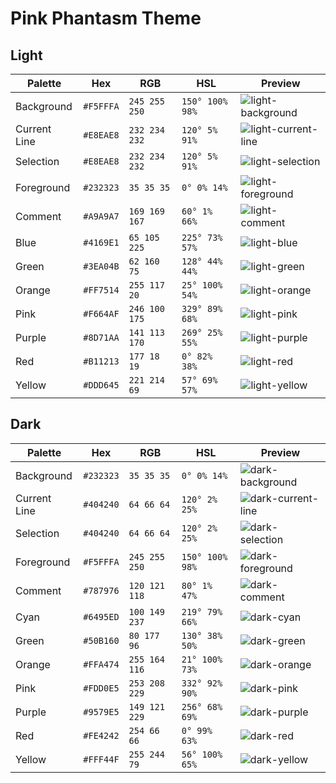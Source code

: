 # Pink Phantasm Theme

## Light

| Palette      | Hex       | RGB           | HSL             | Preview                                                                                                            |
| ------------ | --------- | ------------- | --------------- | ------------------------------------------------------------------------------------------------------------------ |
| Background   | `#F5FFFA` | `245 255 250` | `150° 100% 98%` | ![light-background](https://github.com/pinkphantasm/theme/assets/110753839/7e009f30-388e-4998-8818-5264e0b82c65)   |
| Current Line | `#E8EAE8` | `232 234 232` | `120° 5% 91%`   | ![light-current-line](https://github.com/pinkphantasm/theme/assets/110753839/067a1ea8-9256-45d1-b31d-c10666d4a446) |
| Selection    | `#E8EAE8` | `232 234 232` | `120° 5% 91%`   | ![light-selection](https://github.com/pinkphantasm/theme/assets/110753839/3b3c2b4b-040b-4e79-b8fc-81329e657695)    |
| Foreground   | `#232323` | `35 35 35`    | `0° 0% 14%`     | ![light-foreground](https://github.com/pinkphantasm/theme/assets/110753839/e4b3455d-a43f-445a-946e-f20e68ac432a)   |
| Comment      | `#A9A9A7` | `169 169 167` | `60° 1% 66%`    | ![light-comment](https://github.com/pinkphantasm/theme/assets/110753839/ecc07292-dd59-41ee-8ea8-f736cce3c106)      |
| Blue         | `#4169E1` | `65 105 225`  | `225° 73% 57%`  | ![light-blue](https://github.com/pinkphantasm/theme/assets/110753839/0f57d782-9889-4fc7-9b81-1a97a813d951)         |
| Green        | `#3EA04B` | `62 160 75`   | `128° 44% 44%`  | ![light-green](https://github.com/pinkphantasm/theme/assets/110753839/ef9a2f08-8478-4eb1-900a-af1b101fe2d3)        |
| Orange       | `#FF7514` | `255 117 20`  | `25° 100% 54%`  | ![light-orange](https://github.com/pinkphantasm/theme/assets/110753839/d5a50e62-73df-4711-96b9-570820e88b89)       |
| Pink         | `#F664AF` | `246 100 175` | `329° 89% 68%`  | ![light-pink](https://github.com/pinkphantasm/theme/assets/110753839/caac2e5c-fb4a-4fe4-93e8-199b1eb68638)         |
| Purple       | `#8D71AA` | `141 113 170` | `269° 25% 55%`  | ![light-purple](https://github.com/pinkphantasm/theme/assets/110753839/1f67f5a1-90e3-4640-8f39-b855d2a2fbc7)       |
| Red          | `#B11213` | `177 18 19`   | `0° 82% 38%`    | ![light-red](https://github.com/pinkphantasm/theme/assets/110753839/e7a38943-0009-405c-ab4e-c9394072af39)          |
| Yellow       | `#DDD645` | `221 214 69`  | `57° 69% 57%`   | ![light-yellow](https://github.com/pinkphantasm/theme/assets/110753839/31bb168a-718d-479a-a969-3ef7af9a11f0)       |

## Dark

| Palette      | Hex       | RGB           | HSL             | Preview                                                                                                            |
| ------------ | --------- | ------------- | --------------- | ------------------------------------------------------------------------------------------------------------------ |
| Background   | `#232323` | `35 35 35`    | `0° 0% 14%`     | ![dark-background](https://github.com/pinkphantasm/theme/assets/110753839/c5e1716a-a207-478c-ac94-5e1fe731cb1b)    |
| Current Line | `#404240` | `64 66 64`    | `120° 2% 25%`   | ![dark-current-line](https://github.com/pinkphantasm/theme/assets/110753839/1747c8aa-c3a2-4cb7-8410-84a12a2d5bb5)  |
| Selection    | `#404240` | `64 66 64`    | `120° 2% 25%`   | ![dark-selection](https://github.com/pinkphantasm/theme/assets/110753839/9b51c9f7-9f05-466e-ba9f-80564c31e3c6)     |
| Foreground   | `#F5FFFA` | `245 255 250` | `150° 100% 98%` | ![dark-foreground](https://github.com/pinkphantasm/theme/assets/110753839/8eeeb6d5-c77a-4615-b9b2-bba0077d6215)    |
| Comment      | `#787976` | `120 121 118` | `80° 1% 47%`    | ![dark-comment](https://github.com/pinkphantasm/theme/assets/110753839/63710e0c-b9d6-4918-9ff7-09aef9a0995d)       |
| Cyan         | `#6495ED` | `100 149 237` | `219° 79% 66%`  | ![dark-cyan](https://github.com/pinkphantasm/theme/assets/110753839/7a0e2e3e-3111-4b3d-9fb0-70b282697640)          |
| Green        | `#50B160` | `80 177 96`   | `130° 38% 50%`  | ![dark-green](https://github.com/pinkphantasm/theme/assets/110753839/d98c957b-613c-4c67-84d5-7c15747558d4)         |
| Orange       | `#FFA474` | `255 164 116` | `21° 100% 73%`  | ![dark-orange](https://github.com/pinkphantasm/theme/assets/110753839/3250cb42-3994-45cd-9fe8-52ef7cafe013)        |
| Pink         | `#FDD0E5` | `253 208 229` | `332° 92% 90%`  | ![dark-pink](https://github.com/pinkphantasm/theme/assets/110753839/0062295a-8a7d-450e-98b1-001607db1621)          |
| Purple       | `#9579E5` | `149 121 229` | `256° 68% 69%`  | ![dark-purple](https://github.com/pinkphantasm/theme/assets/110753839/0ef45c35-cba9-48fc-b876-fa7389d78987)        |
| Red          | `#FE4242` | `254 66 66`   | `0° 99% 63%`    | ![dark-red](https://github.com/pinkphantasm/theme/assets/110753839/2064ece2-83a2-41d4-9f5f-7d2228a1b7a3)           |
| Yellow       | `#FFF44F` | `255 244 79`  | `56° 100% 65%`  | ![dark-yellow](https://github.com/pinkphantasm/theme/assets/110753839/bfab060a-44ec-4c4e-b659-868e4a104fc2)        |
